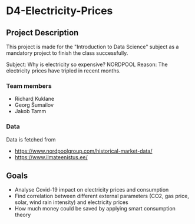 # D4-Electricity-Prices
## Project Description
This project is made for the "Introduction to Data Science" subject as a mandatory project to finish the class successfully.

Subject: Why is electricity so expensive? NORDPOOL
Reason: The electricity prices have tripled in recent months.

### Team members
 - Richard Kuklane
 - Georg Šumailov
 - Jakob Tamm

### Data
Data is fetched from
 - https://www.nordpoolgroup.com/historical-market-data/
 - https://www.ilmateenistus.ee/

## Goals
 - Analyse Covid-19 impact on electricity prices and consumption
 - Find correlation between different external parameters (CO2, gas price, solar, wind rain intensity) and electricity prices
 - How much money could be saved by applying smart consumption theory
